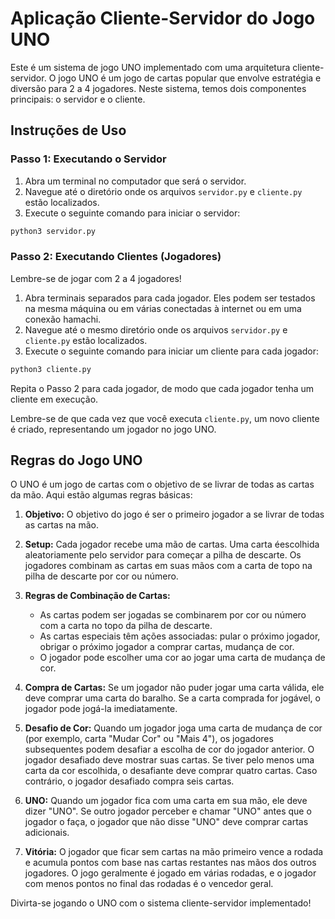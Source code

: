 # Aplicação Cliente-Servidor do Jogo UNO

Este é um sistema de jogo UNO implementado com uma arquitetura cliente-servidor. O jogo UNO é um jogo de cartas popular que envolve estratégia e diversão para 2 a 4 jogadores. Neste sistema, temos dois componentes principais: o servidor e o cliente.

## Instruções de Uso

### Passo 1: Executando o Servidor

1. Abra um terminal no computador que será o servidor.
2. Navegue até o diretório onde os arquivos `servidor.py` e `cliente.py` estão localizados.
3. Execute o seguinte comando para iniciar o servidor:

```bash
python3 servidor.py
```

### Passo 2: Executando Clientes (Jogadores)
Lembre-se de jogar com 2 a 4 jogadores!

1. Abra terminais separados para cada jogador. Eles podem ser testados na mesma máquina ou em várias conectadas à internet ou em uma conexão hamachi.
3. Navegue até o mesmo diretório onde os arquivos `servidor.py` e `cliente.py` estão localizados.
4. Execute o seguinte comando para iniciar um cliente para cada jogador:

```bash
python3 cliente.py
```

Repita o Passo 2 para cada jogador, de modo que cada jogador tenha um cliente em execução.

Lembre-se de que cada vez que você executa `cliente.py`, um novo cliente é criado, representando um jogador no jogo UNO.

## Regras do Jogo UNO

O UNO é um jogo de cartas com o objetivo de se livrar de todas as cartas da mão. Aqui estão algumas regras básicas:

1. **Objetivo:** O objetivo do jogo é ser o primeiro jogador a se livrar de todas as cartas na mão.

2. **Setup:** Cada jogador recebe uma mão de cartas. Uma carta éescolhida aleatoriamente pelo servidor para começar a pilha de descarte. Os jogadores combinam as cartas em suas mãos com a carta de topo na pilha de descarte por cor ou número.

3. **Regras de Combinação de Cartas:**
   - As cartas podem ser jogadas se combinarem por cor ou número com a carta no topo da pilha de descarte.
   - As cartas especiais têm ações associadas: pular o próximo jogador, obrigar o próximo jogador a comprar cartas, mudança de cor.
   - O jogador pode escolher uma cor ao jogar uma carta de mudança de cor.

4. **Compra de Cartas:** Se um jogador não puder jogar uma carta válida, ele deve comprar uma carta do baralho. Se a carta comprada for jogável, o jogador pode jogá-la imediatamente.

5. **Desafio de Cor:** Quando um jogador joga uma carta de mudança de cor (por exemplo, carta "Mudar Cor" ou "Mais 4"), os jogadores subsequentes podem desafiar a escolha de cor do jogador anterior. O jogador desafiado deve mostrar suas cartas. Se tiver pelo menos uma carta da cor escolhida, o desafiante deve comprar quatro cartas. Caso contrário, o jogador desafiado compra seis cartas.

6. **UNO:** Quando um jogador fica com uma carta em sua mão, ele deve dizer "UNO". Se outro jogador perceber e chamar "UNO" antes que o jogador o faça, o jogador que não disse "UNO" deve comprar cartas adicionais.

7. **Vitória:** O jogador que ficar sem cartas na mão primeiro vence a rodada e acumula pontos com base nas cartas restantes nas mãos dos outros jogadores. O jogo geralmente é jogado em várias rodadas, e o jogador com menos pontos no final das rodadas é o vencedor geral.


Divirta-se jogando o UNO com o sistema cliente-servidor implementado!
